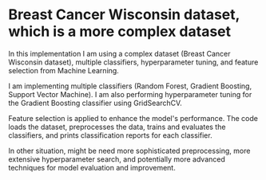 # Breast Cancer Wisconsin dataset, which is a more complex dataset

In this implementation I am using a complex dataset (Breast Cancer Wisconsin dataset), multiple classifiers, hyperparameter tuning, and feature selection from Machine Learning.

I am implementing multiple classifiers (Random Forest, Gradient Boosting, Support Vector Machine). I am also performing hyperparameter tuning for the Gradient Boosting classifier using GridSearchCV. 

Feature selection is applied to enhance the model's performance. The code loads the dataset, preprocesses the data, trains and evaluates the classifiers, and prints classification reports for each classifier.

In other situation, might be need more sophisticated preprocessing, more extensive hyperparameter search, and potentially more advanced techniques for model evaluation and improvement.